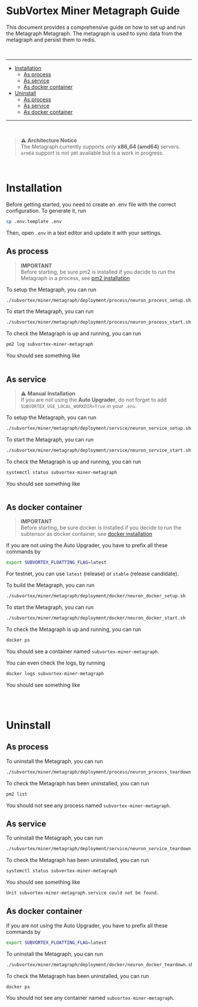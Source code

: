 # SubVortex Miner Metagraph Guide

This document provides a comprehensive guide on how to set up and run the Metagraph Metagraph. The metagraph is used to sync data from the metagraph and persist them to redis.

<br />

---

- [Installation](#installation)
  - [As process](#installation-as-process)
  - [As service](#installation-as-service)
  - [As docker container](#installation-as-container)
- [Uninstall](#uninstall)
  - [As process](#uninstall-as-process)
  - [As service](#uninstall-as-service)
  - [As docker container](#uninstall-as-container)

---

<br />

> ⚠️ **Architecture Notice**  
> The Metagraph currently supports only **x86_64 (amd64)** servers.  
> `arm64` support is not yet available but is a work in progress.

<br />

# Installation

Before getting started, you need to create an .env file with the correct configuration. To generate it, run

```bash
cp .env.template .env
```

Then, open `.env` in a text editor and update it with your settings.

## As process <a id="installation-as-process"></a>

> **IMPORTANT** <br />
> Before starting, be sure pm2 is installed if you decide to run the Metagraph in a process, see [pm2 installation](../../../scripts/process/README.md)

To setup the Metagraph, you can run

```bash
./subvortex/miner/metagraph/deployment/process/neuron_process_setup.sh
```

To start the Metagraph, you can run

```bash
./subvortex/miner/metagraph/deployment/process/neuron_process_start.sh
```

To check the Metagraph is up and running, you can run

```bash
pm2 log subvortex-miner-metagraph
```

You should see something like

```bash
```

## As service <a id="installation-as-service"></a>

> ⚠️ **Manual Installation**  
> If you are not using the **Auto Upgrader**, do not forget to add `SUBVORTEX_USE_LOCAL_WORKDIR=True` in your `.env`.

To setup the Metagraph, you can run

```bash
./subvortex/miner/metagraph/deployment/service/neuron_service_setup.sh
```

To start the Metagraph, you can run

```bash
./subvortex/miner/metagraph/deployment/service/neuron_service_start.sh
```

To check the Metagraph is up and running, you can run

```bash
systemctl status subvortex-miner-metagraph
```

You should see something like

```bash
```

## As docker container <a id="installation-as-container"></a>

> **IMPORTANT** <br />
> Before starting, be sure docker is installed if you decide to run the subtensor as docker container, see [docker installation](../../scripts/docker/README.md)

If you are not using the Auto Upgrader, you have to prefix all these commands by

```bash
export SUBVORTEX_FLOATTING_FLAG=latest
```

For testnet, you can use `latest` (release) or `stable` (release candidate).

To build the Metagraph, you can run

```bash
./subvortex/miner/metagraph/deployment/docker/neuron_docker_setup.sh
```

To start the Metagraph, you can run

```bash
./subvortex/miner/metagraph/deployment/docker/neuron_docker_start.sh
```

To check the Metagraph is up and running, you can run

```bash
docker ps
```

You should see a container named `subvortex-miner-metagraph`.

You can even check the logs, by running

```bash
docker logs subvortex-miner-metagraph
```

You should see something like

```bash
```

<br />

# Uninstall

## As process <a id="uninstall-as-process"></a>

To uninstall the Metagraph, you can run

```bash
./subvortex/miner/metagraph/deployment/process/neuron_process_teardown.sh
```

To check the Metagraph has been uninstalled, you can run

```bash
pm2 list
```

You should not see any process named `subvortex-miner-metagraph`.

## As service <a id="uninstall-as-service"></a>

To uninstall the Metagraph, you can run

```bash
./subvortex/miner/metagraph/deployment/service/neuron_service_teardown.sh
```

To check the Metagraph has been uninstalled, you can run

```bash
systemctl status subvortex-miner-metagraph
```

You should see something like

```bash
Unit subvortex-miner-metagraph.service could not be found.
```

## As docker container <a id="uninstall-as-container"></a>

If you are not using the Auto Upgrader, you have to prefix all these commands by

```bash
export SUBVORTEX_FLOATTING_FLAG=latest
```

To uninstall the Metagraph, you can run

```bash
./subvortex/miner/metagraph/deployment/docker/neuron_docker_teardown.sh
```

To check the Metagraph has been uninstalled, you can run

```bash
docker ps
```

You should not see any container named `subvortex-miner-metagraph`.
